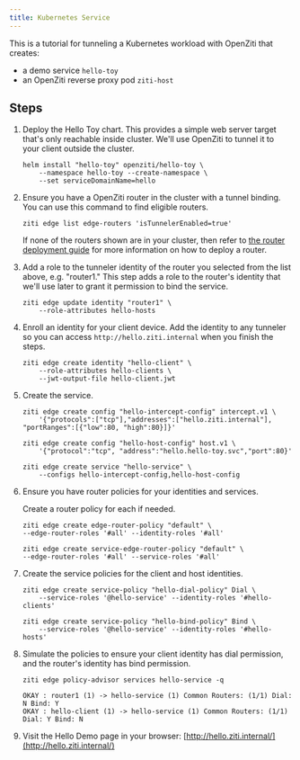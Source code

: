 ```yaml
---
title: Kubernetes Service
---
```


This is a tutorial for tunneling a Kubernetes workload with OpenZiti that creates:

* a demo service `hello-toy`
* an OpenZiti reverse proxy pod `ziti-host`

## Steps

1. Deploy the Hello Toy chart. This provides a simple web server target that's only reachable inside cluster. We'll use OpenZiti to tunnel it to your client outside the cluster.

    ```text
    helm install "hello-toy" openziti/hello-toy \
        --namespace hello-toy --create-namespace \
        --set serviceDomainName=hello
    ```

1. Ensure you have a OpenZiti router in the cluster with a tunnel binding. You can use this command to find eligible routers.

    ```text
    ziti edge list edge-routers 'isTunnelerEnabled=true'
    ```

    If none of the routers shown are in your cluster, then refer to [the router deployment guide](/guides/deployments/30-kubernetes/kubernetes-router.mdx) for more information on how to deploy a router.

1. Add a role to the tunneler identity of the router you selected from the list above, e.g. "router1." This step adds a role to the router's identity that we'll use later to grant it permission to bind the service.

    ```text
    ziti edge update identity "router1" \
        --role-attributes hello-hosts
    ```

1. Enroll an identity for your client device. Add the identity to any tunneler so you can access `http://hello.ziti.internal` when you finish the steps.

    ```text
    ziti edge create identity "hello-client" \
        --role-attributes hello-clients \
        --jwt-output-file hello-client.jwt
    ```

1. Create the service.

    ```text
    ziti edge create config "hello-intercept-config" intercept.v1 \
        '{"protocols":["tcp"],"addresses":["hello.ziti.internal"], "portRanges":[{"low":80, "high":80}]}'

    ziti edge create config "hello-host-config" host.v1 \
        '{"protocol":"tcp", "address":"hello.hello-toy.svc","port":80}'

    ziti edge create service "hello-service" \
        --configs hello-intercept-config,hello-host-config

1. Ensure you have router policies for your identities and services.

    Create a router policy for each if needed.

    ```text
    ziti edge create edge-router-policy "default" \
    --edge-router-roles '#all' --identity-roles '#all'

    ziti edge create service-edge-router-policy "default" \
    --edge-router-roles '#all' --service-roles '#all'
    ```

1. Create the service policies for the client and host identities.

    ```text
    ziti edge create service-policy "hello-dial-policy" Dial \
        --service-roles '@hello-service' --identity-roles '#hello-clients'

    ziti edge create service-policy "hello-bind-policy" Bind \
        --service-roles '@hello-service' --identity-roles '#hello-hosts'
    ```

1. Simulate the policies to ensure your client identity has dial permission, and the router's identity has bind permission.

    ```text
    ziti edge policy-advisor services hello-service -q       
    ```

    ```buttonless title=Output
    OKAY : router1 (1) -> hello-service (1) Common Routers: (1/1) Dial: N Bind: Y 
    OKAY : hello-client (1) -> hello-service (1) Common Routers: (1/1) Dial: Y Bind: N 
    ```

1. Visit the Hello Demo page in your browser: [http://hello.ziti.internal/](http://hello.ziti.internal/)
